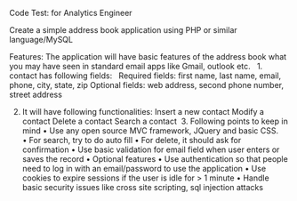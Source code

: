 Code Test:  for Analytics Engineer

Create a simple address book application using PHP or similar language/MySQL 

Features: The application will have basic features of the address book what you may have seen in standard email apps like Gmail, outlook etc.   1. contact has following fields:   	     Required fields: first name, last name, email, phone, city, state, zip
     Optional fields: web address, second phone number, street address
  
2. It will have following functionalities:
	Insert a new contact
	Modify a contact
             Delete a contact
             Search a contact
 3. Following points to keep in mind
	•	Use any open source MVC framework, JQuery and basic CSS.  
	•	For search, try to do  auto fill
	•	For delete, it should ask for confirmation
	•	Use basic validation for email field when user enters or saves the record
	•	Optional features
	•	Use authentication so that people need to log in with an email/password  to use the application
	•	Use cookies to expire sessions if the user is idle for > 1 minute
	•	Handle basic security issues like cross site scripting, sql injection attacks


